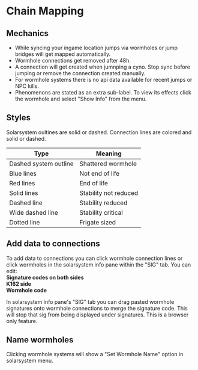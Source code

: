 # Chain Mapping

## Mechanics

 - While syncing your ingame location jumps via wormholes or jump
   bridges will get mapped automatically.
 - Wormhole connections get removed after 48h.
 - A connection will get created when jumnping a cyno. Stop sync before
   jumping or remove the connection created manually.
 - For wormhole systems there is no api data available for recent jumps
   or NPC kills.
 - Phenomenons are stated as an extra sub-label. To view its effects
   click the wormhole and select "Show Info" from the menu.

## Styles
Solarsystem oultines are solid or dashed. 
Connection lines are colored and solid or dashed.

|Type| Meaning |
|--|--|
| Dashed system outline | Shattered wormhole |
| Blue lines | Not end of life |
| Red lines | End of life |
| Solid lines | Stability not reduced |
| Dashed line | Stability reduced|
| Wide dashed line| Stability critical |
| Dotted line| Frigate sized |

## Add data to connections
To add data to connections you can click wormhole connection lines or click wormholes in the solarsystem info pane within the "SIG" tab.
You can edit:<br>
**Signature codes on both sides**<br>
**K162 side**<br>
**Wormhole code**<br>

In solarsystem info pane's "SIG" tab you can drag pasted wormhole signatures onto wormhole connections to merge the signature code. This will stop that sig from being displayed under signatures. This is a browser only feature.

## Name wormholes
Clicking wormhole systems will show a "Set Wormhole Name" option in solarsystem menu.
<!--stackedit_data:
eyJoaXN0b3J5IjpbLTExODM1OTU5MDAsLTE5NDM5NTU5NzksMT
YzNzE4NDkwLDY3MDcxOTU1MSwtNDU3NzgxMzEsLTMzMjQ0NzI5
N119
-->